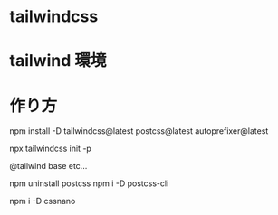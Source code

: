 # tailwindcss

# tailwind 環境

# 作り方

<!-- 1 postcss tailwind npm -->

npm install -D tailwindcss@latest postcss@latest autoprefixer@latest

<!-- 2 config-->

npx tailwindcss init -p

<!-- 3 styles.css  create-->

@tailwind base etc...

<!-- 4 postcsscli install -->

npm uninstall postcss
npm i -D postcss-cli

<!-- 5 cssnano install -->

npm i -D cssnano

<!-- 6 各json,jsの設定値みて -->
